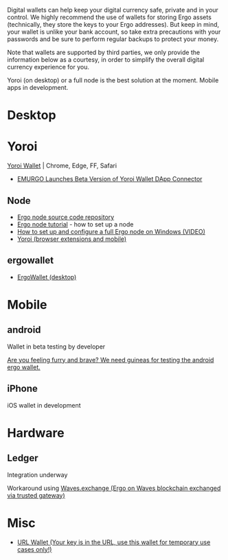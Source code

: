 Digital wallets can help keep your digital currency safe, private and in your control. We highly recommend the use of wallets for storing Ergo assets (technically, they store the keys to your Ergo addresses). But keep in mind, your wallet is unlike your bank account, so take extra precautions with your passwords and be sure to perform regular backups to protect your money.

Note that wallets are supported by third parties, we only provide the information below as a courtesy, in order to simplify the overall digital currency experience for you.

Yoroi (on desktop) or a full node is the best solution at the moment. Mobile apps in development. 

# Desktop

# Yoroi

[Yoroi Wallet](https://yoroi-wallet.com/#/) | Chrome, Edge, FF, Safari

- [EMURGO Launches Beta Version of Yoroi Wallet DApp Connector](https://emurgo.io/blog/emurgo-launches-beta-version-of-yoroi-wallet-dapp-connector)

## Node

 - [Ergo node source code repository](https://github.com/ergoplatform/ergo)
 - [Ergo node tutorial](https://ergoplatform.org/en/blog/2019_12_02_how_to_setup/) - how to set up a node
 - [How to set up and configure a full Ergo node on Windows (VIDEO)](https://www.youtube.com/watch?v=fpEDJ1CM6ns)
 - [Yoroi (browser extensions and mobile)](https://yoroi-wallet.com/#/)

## ergowallet 

 - [ErgoWallet (desktop)](https://ergowallet.io/)
# Mobile

## android

Wallet in beta testing by developer 

[Are you feeling furry and brave? We need guineas for testing the android ergo wallet.](https://www.reddit.com/r/ergonauts/comments/ocbgf8/are_you_feeling_furry_and_brave_we_need_guineas/)

## iPhone

iOS wallet in development


# Hardware

## Ledger

Integration underway

Workaround using [Waves.exchange (Ergo on Waves blockchain exchanged via trusted gateway)](https://waves.exchange/) 


# Misc

- [URL Wallet (Your key is in the URL, use this wallet for temporary use cases only!)](https://erg.urlwallet.org/)
